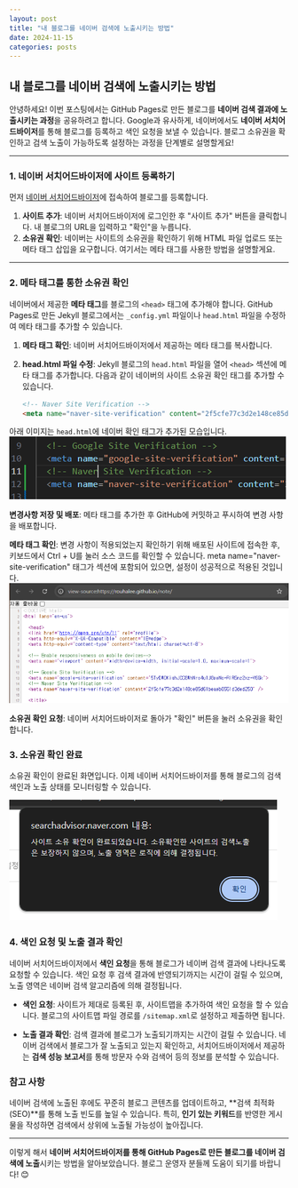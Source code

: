 ```yaml
---
layout: post
title: "내 블로그를 네이버 검색에 노출시키는 방법"
date: 2024-11-15
categories: posts
---
```


## 내 블로그를 네이버 검색에 노출시키는 방법

안녕하세요! 이번 포스팅에서는 GitHub Pages로 만든 블로그를 **네이버 검색 결과에 노출시키는 과정**을 공유하려고 합니다. Google과 유사하게, 네이버에서도 **네이버 서치어드바이저**를 통해 블로그를 등록하고 색인 요청을 보낼 수 있습니다. 블로그 소유권을 확인하고 검색 노출이 가능하도록 설정하는 과정을 단계별로 설명할게요!

---

### 1. 네이버 서치어드바이저에 사이트 등록하기

먼저 [네이버 서치어드바이저](https://searchadvisor.naver.com/)에 접속하여 블로그를 등록합니다.

1. **사이트 추가**: 네이버 서치어드바이저에 로그인한 후 "사이트 추가" 버튼을 클릭합니다. 내 블로그의 URL을 입력하고 "확인"을 누릅니다.
2. **소유권 확인**: 네이버는 사이트의 소유권을 확인하기 위해 HTML 파일 업로드 또는 메타 태그 삽입을 요구합니다. 여기서는 메타 태그를 사용한 방법을 설명할게요.

---

### 2. 메타 태그를 통한 소유권 확인

네이버에서 제공한 **메타 태그**를 블로그의 `<head>` 태그에 추가해야 합니다. GitHub Pages로 만든 Jekyll 블로그에서는 `_config.yml` 파일이나 `head.html` 파일을 수정하여 메타 태그를 추가할 수 있습니다.

1. **메타 태그 확인**: 네이버 서치어드바이저에서 제공하는 메타 태그를 복사합니다.
   
2. **head.html 파일 수정**: Jekyll 블로그의 `head.html` 파일을 열어 `<head>` 섹션에 메타 태그를 추가합니다. 다음과 같이 네이버의 사이트 소유권 확인 태그를 추가할 수 있습니다.
   
   ```html
   <!-- Naver Site Verification -->
   <meta name="naver-site-verification" content="2f5cfe77c3d2e148ce85d61beaeb0551d3ded250" />
   ```
아래 이미지는 `head.html`에 네이버 확인 태그가 추가된 모습입니다.
![`head.html`에 네이버 확인 태그가 추가](/assets/head_naver.png)


**변경사항 저장 및 배포**: 메타 태그를 추가한 후 GitHub에 커밋하고 푸시하여 변경 사항을 배포합니다.

**메타 태그 확인**: 변경 사항이 적용되었는지 확인하기 위해 배포된 사이트에 접속한 후, 키보드에서 Ctrl + U를 눌러 소스 코드를 확인할 수 있습니다. meta name="naver-site-verification" 태그가 <head> 섹션에 포함되어 있으면, 설정이 성공적으로 적용된 것입니다.
![Ctrl + U를 눌러 소스 코드를 확인](/assets/controlUNaververification.png)


**소유권 확인 요청**: 네이버 서치어드바이저로 돌아가 "확인" 버튼을 눌러 소유권을 확인합니다.

### 3. 소유권 확인 완료

소유권 확인이 완료된 화면입니다. 이제 네이버 서치어드바이저를 통해 블로그의 검색 색인과 노출 상태를 모니터링할 수 있습니다.

![네이버 소유권 확인](/assets/네이버사이트확인됨.png)

### 4. 색인 요청 및 노출 결과 확인

네이버 서치어드바이저에서 **색인 요청**을 통해 블로그가 네이버 검색 결과에 나타나도록 요청할 수 있습니다. 색인 요청 후 검색 결과에 반영되기까지는 시간이 걸릴 수 있으며, 노출 영역은 네이버 검색 알고리즘에 의해 결정됩니다.

- **색인 요청**: 사이트가 제대로 등록된 후, 사이트맵을 추가하여 색인 요청을 할 수 있습니다. 블로그의 사이트맵 파일 경로를 `/sitemap.xml`로 설정하고 제출하면 됩니다.
  
- **노출 결과 확인**: 검색 결과에 블로그가 노출되기까지는 시간이 걸릴 수 있습니다. 네이버 검색에서 블로그가 잘 노출되고 있는지 확인하고, 서치어드바이저에서 제공하는 **검색 성능 보고서**를 통해 방문자 수와 검색어 등의 정보를 분석할 수 있습니다.

### 참고 사항

네이버 검색에 노출된 후에도 꾸준히 블로그 콘텐츠를 업데이트하고, **검색 최적화(SEO)**를 통해 노출 빈도를 높일 수 있습니다. 특히, **인기 있는 키워드**를 반영한 게시물을 작성하면 검색에서 상위에 노출될 가능성이 높아집니다.

---

이렇게 해서 **네이버 서치어드바이저를 통해 GitHub Pages로 만든 블로그를 네이버 검색에 노출**시키는 방법을 알아보았습니다. 블로그 운영자 분들께 도움이 되기를 바랍니다! 😊
